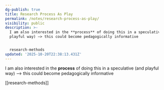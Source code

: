 ```yaml
---
dg-publish: true
title: Research Process As Play
permalink: /notes/research-process-as-play/
visibility: public
description: >-
  I am also interested in the **process** of doing this in a speculative (and
  playful way) —> this could become pedagogically informative


  research-methods
updated: '2025-10-20T22:38:13.431Z'
---
```

I am also interested in the **process** of doing this in a speculative (and playful way) —> this could become pedagogically informative

[[research-methods]]
